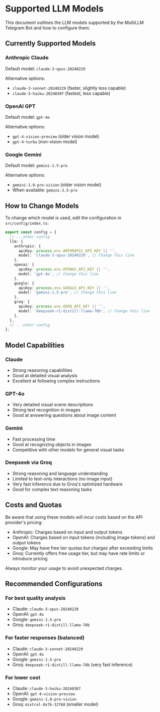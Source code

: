# Supported LLM Models

This document outlines the LLM models supported by the MultiLLM Telegram Bot and how to configure them.

## Currently Supported Models

### Anthropic Claude

Default model: `claude-3-opus-20240229`

Alternative options:
- `claude-3-sonnet-20240229` (faster, slightly less capable)
- `claude-3-haiku-20240307` (fastest, less capable)

### OpenAI GPT

Default model: `gpt-4o`

Alternative options:
- `gpt-4-vision-preview` (older vision model)
- `gpt-4-turbo` (non-vision model)

### Google Gemini

Default model: `gemini-1.5-pro`

Alternative options:
- `gemini-1.0-pro-vision` (older vision model)
- When available: `gemini-2.5-pro`

## How to Change Models

To change which model is used, edit the configuration in `src/config/index.ts`:

```typescript
export const config = {
  // ...other config
  llm: {
    anthropic: {
      apiKey: process.env.ANTHROPIC_API_KEY || '',
      model: 'claude-3-opus-20240229', // Change this line
    },
    openai: {
      apiKey: process.env.OPENAI_API_KEY || '',
      model: 'gpt-4o', // Change this line
    },
    google: {
      apiKey: process.env.GOOGLE_API_KEY || '',
      model: 'gemini-1.5-pro', // Change this line
    },
    groq: {
      apiKey: process.env.GROQ_API_KEY || '',
      model: 'deepseek-r1-distill-llama-70b', // Change this line
    },
  },
  // ...other config
};
```

## Model Capabilities

### Claude
- Strong reasoning capabilities
- Good at detailed visual analysis
- Excellent at following complex instructions

### GPT-4o
- Very detailed visual scene descriptions
- Strong text recognition in images
- Good at answering questions about image content

### Gemini
- Fast processing time
- Good at recognizing objects in images
- Competitive with other models for general visual tasks

### Deepseek via Groq
- Strong reasoning and language understanding
- Limited to text-only interactions (no image input)
- Very fast inference due to Groq's optimized hardware
- Good for complex text reasoning tasks

## Costs and Quotas

Be aware that using these models will incur costs based on the API provider's pricing:

- Anthropic: Charges based on input and output tokens
- OpenAI: Charges based on input tokens (including image tokens) and output tokens
- Google: May have free tier quotas but charges after exceeding limits
- Groq: Currently offers free usage tier, but may have rate limits or introduce pricing

Always monitor your usage to avoid unexpected charges.

## Recommended Configurations

### For best quality analysis
- Claude: `claude-3-opus-20240229`
- OpenAI: `gpt-4o`
- Google: `gemini-1.5-pro`
- Groq: `deepseek-r1-distill-llama-70b`

### For faster responses (balanced)
- Claude: `claude-3-sonnet-20240229`
- OpenAI: `gpt-4o`
- Google: `gemini-1.5-pro`
- Groq: `deepseek-r1-distill-llama-70b` (very fast inference)

### For lower cost
- Claude: `claude-3-haiku-20240307`
- OpenAI: `gpt-4-vision-preview`
- Google: `gemini-1.0-pro-vision`
- Groq: `mixtral-8x7b-32768` (smaller model)
